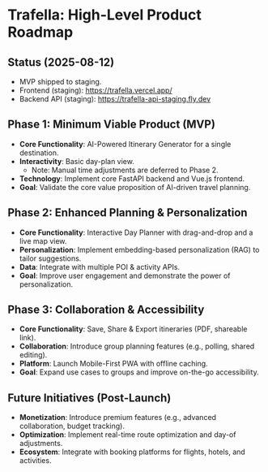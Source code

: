 # Trafella: High-Level Product Roadmap

## Status (2025-08-12)

- MVP shipped to staging.
- Frontend (staging): https://trafella.vercel.app/
- Backend API (staging): https://trafella-api-staging.fly.dev

## Phase 1: Minimum Viable Product (MVP)

*   **Core Functionality**: AI-Powered Itinerary Generator for a single destination.
*   **Interactivity**: Basic day-plan view.
    *   Note: Manual time adjustments are deferred to Phase 2.
*   **Technology**: Implement core FastAPI backend and Vue.js frontend.
*   **Goal**: Validate the core value proposition of AI-driven travel planning.

## Phase 2: Enhanced Planning & Personalization

*   **Core Functionality**: Interactive Day Planner with drag-and-drop and a live map view.
*   **Personalization**: Implement embedding-based personalization (RAG) to tailor suggestions.
*   **Data**: Integrate with multiple POI & activity APIs.
*   **Goal**: Improve user engagement and demonstrate the power of personalization.

## Phase 3: Collaboration & Accessibility

*   **Core Functionality**: Save, Share & Export itineraries (PDF, shareable link).
*   **Collaboration**: Introduce group planning features (e.g., polling, shared editing).
*   **Platform**: Launch Mobile-First PWA with offline caching.
*   **Goal**: Expand use cases to groups and improve on-the-go accessibility.

## Future Initiatives (Post-Launch)

*   **Monetization**: Introduce premium features (e.g., advanced collaboration, budget tracking).
*   **Optimization**: Implement real-time route optimization and day-of adjustments.
*   **Ecosystem**: Integrate with booking platforms for flights, hotels, and activities.
